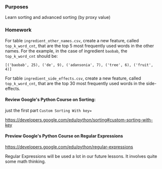 ### Purposes
Learn sorting and advanced sorting (by proxy value)

### Homework

For table `ingredient_other_names.csv`, create a new feature, called `top_k_word_cnt`,
that are the top 5 most frequently used words in the other names.
For the example, in the case of ingredient `baobab`, the `top_k_word_cnt` should be:
```
[('baobab', 25), ('de', 9), ('adansonia', 7), ('tree', 6), ('fruit', 4)]
```


For table `ingredient_side_effects.csv`,
create a new feature, called `top_k_word_cnt`, that are the top 30 most frequently used words in the side-effects.


#### Review Google's Python Course on Sorting:

just the first part `Custom Sorting With key=`

https://developers.google.com/edu/python/sorting#custom-sorting-with-key

#### Preview Google's Python Course on Regular Expressions

https://developers.google.com/edu/python/regular-expressions

Regular Expressions will be used a lot in our future lessons.
It involves quite some math thinking.
